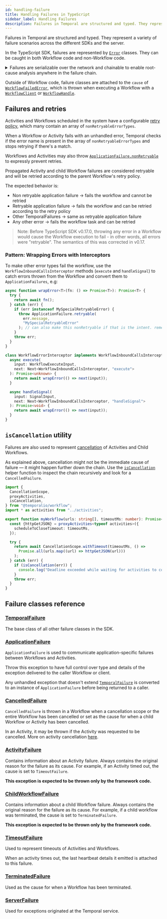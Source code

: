 ```yaml
---
id: handling-failure
title: Handling Failures in TypeScript
sidebar_label: Handling Failures
description: Failures in Temporal are structured and typed. They represent a variety of failure scenarios across the different SDKs and the server.
---
```


Failures in Temporal are structured and typed. They represent a variety of failure scenarios across the different SDKs and the server.

In the TypeScript SDK, failures are represented by [`Error`](https://developer.mozilla.org/en-US/docs/Web/JavaScript/Reference/Global_Objects/Error) classes. They can be caught in both Workflow code and non-Workflow code.

<details>
<summary>
Failures are serializable over the network and chainable to enable root-cause analysis anywhere in the failure chain.
</summary>

If, for example, a TypeScript Workflow starts a Java Child Workflow which calls an Activity in Golang and that activity fails, the TypeScript Workflow will throw a `ChildWorkflowFailure` with `cause` set to an `ActivityFailure`, and the `ActivityFailure`'s `cause` is set to `ApplicationFailure`, which represents the error that occurred in the Golang Activity.

<!--TODO: use snipsync-->

```ts
import {executeChild} from "@temporalio/workflow";
import {
  ActivityFailure,
  ApplicationFailure,
  ChildWorkflowFailure,
} from "@temporalio/common";

// Define the TypeScript version of the Java Workflow interface
// to get a type safe child WorkflowHandle
export type JavaWorkflow = () => Promise<void>;

async function myWorkflow(): Promise<void> {
  try {
    await executeChild<JavaWorkflow>("RunAnActivityWorkflow");
  } catch (err) {
    if (
      err instanceof ChildWorkflowFailure &&
      err.cause instanceof ActivityFailure &&
      err.cause.cause instanceof ApplicationFailure
    ) {
      console.log(
        "Child workflow failure root cause was a failed activity",
        err.cause.cause.message
      );
    }
    throw err;
  }
}
```

</details>

Outside of Workflow code, failure classes are attached to the `cause` of [`WorkflowFailedError`](https://typescript.temporal.io/api/classes/client.workflowfailederror), which is thrown when executing a Workflow with a [`WorkflowClient`](https://typescript.temporal.io/api/classes/client.workflowclient/) or [`WorkflowHandle`](https://typescript.temporal.io/api/interfaces/client.workflowhandle/).

## Failures and retries

Activities and Workflows scheduled in the system have a configurable [retry policy](https://typescript.temporal.io/api/interfaces/proto.coresdk.common.iretrypolicy), which many contain an array of `nonRetryableErrorTypes`.

When a Workflow or Activity fails with an unhandled error, Temporal checks if the error name is present in the array of `nonRetryableErrorTypes` and stops retrying if there's a match.

Workflows and Activities may also throw [`ApplicationFailure.nonRetryable`](https://typescript.temporal.io/api/classes/client.applicationfailure#nonretryable-1) to expressly prevent retries.

Propagated Activity and child Workflow failures are considered retryable and will be retried according to the parent Workflow's retry policy.

The expected behavior is:

- Non retryable application failure -> fails the workflow and cannot be retried
- Retryable application failure -> fails the workflow and can be retried according to the retry policy
- Other TemporalFailures -> same as retryable application failure
- Any other error -> fails the workflow task and can be retried

> Note: Before TypeScript SDK v0.17.0, throwing any error in a Workflow would cause the Workflow execution to fail - in other words, all errors were "retryable". The semantics of this was corrected in v0.17.

### Pattern: Wrapping Errors with Interceptors

To make other error types fail the workflow, use the `WorkflowInboundCallsInterceptor` methods (`execute` and `handleSignal`) to catch errors thrown from the Workflow and convert them to `ApplicationFailures`, e.g:

```ts
async function wrapError<T>(fn: () => Promise<T>): Promise<T> {
  try {
    return await fn();
  } catch (err) {
    if (err instanceof MySpecialRetryableError) {
      throw ApplicationFailure.retryable(
        err.message,
        "MySpecialRetryableError"
      ); // can also make this nonRetryable if that is the intent. remember to change the error name.
    }
    throw err;
  }
}

class WorkflowErrorInterceptor implements WorkflowInboundCallsInterceptor {
  async execute(
    input: WorkflowExecuteInput,
    next: Next<WorkflowInboundCallsInterceptor, "execute">
  ): Promise<unknown> {
    return await wrapError(() => next(input));
  }

  async handleSignal(
    input: SignalInput,
    next: Next<WorkflowInboundCallsInterceptor, "handleSignal">
  ): Promise<void> {
    return await wrapError(() => next(input));
  }
}
```

## `isCancellation` utility

Failures are also used to represent [cancellation](/typescript/cancellation-scopes#cancelledfailure) of Activities and Child Workflows.

As explained above, cancellation might not be the immediate cause of failure — it might happen further down the chain. Use the [`isCancellation`](https://typescript.temporal.io/api/namespaces/workflow/#iscancellation) helper function to inspect the chain recursively and look for a `CancelledFailure`.

```ts
import {
  CancellationScope,
  proxyActivities,
  isCancellation,
} from "@temporalio/workflow";
import * as activities from "../activities";

export function myWorkflow(urls: string[], timeoutMs: number): Promise<any[]> {
  const {httpGetJSON} = proxyActivities<typeof activities>({
    scheduleToCloseTimeout: timeoutMs,
  });

  try {
    return await CancellationScope.withTimeout(timeoutMs, () =>
      Promise.all(urls.map((url) => httpGetJSON(url)))
    );
  } catch (err) {
    if (isCancellation(err)) {
      console.log("Deadline exceeded while waiting for activities to complete");
    }
    throw err;
  }
}
```

## Failure classes reference

### [TemporalFailure](https://typescript.temporal.io/api/classes/client.temporalfailure)

The base class of all other failure classes in the SDK.

### [ApplicationFailure](https://typescript.temporal.io/api/classes/client.applicationfailure)

`ApplicationFailure` is used to communicate application-specific failures between Workflows and Activities.

Throw this exception to have full control over type and details of the exception delivered to the caller Workflow or client.

Any unhandled exception that doesn't extend [`TemporalFailure`](#temporalfailure) is converted to an instance of `ApplicationFailure` before being returned to a caller.

### [CancelledFailure](https://typescript.temporal.io/api/classes/client.cancelledfailure)

`CancelledFailure` is thrown in a Workflow when a cancellation scope or the entire Workflow has been cancelled or set as the cause for when a child Workflow or Activity has been cancelled.

In an Activity, it may be thrown if the Activity was requested to be cancelled. More on activity cancellation [here](/typescript/activities#activity-cancellation).

### [ActivityFailure](https://typescript.temporal.io/api/classes/client.activityfailure)

Contains information about an Activity failure. Always contains the original reason for the failure as its cause. For example, if an Activity timed out, the cause is set to `TimeoutFailure`.

**This exception is expected to be thrown only by the framework code.**

### [ChildWorkflowFailure](https://typescript.temporal.io/api/classes/client.childworkflowfailure)

Contains information about a child Workflow failure. Always contains the original reason for the
failure as its cause. For example, if a child workflow was terminated, the cause is set to `TerminatedFailure`.

**This exception is expected to be thrown only by the framework code.**

### [TimeoutFailure](https://typescript.temporal.io/api/classes/client.timeoutfailure)

Used to represent timeouts of Activities and Workflows.

When an activity times out, the last heartbeat details it emitted is attached to this failure.

### [TerminatedFailure](https://typescript.temporal.io/api/classes/client.terminatedfailure)

Used as the cause for when a Workflow has been terminated.

### [ServerFailure](https://typescript.temporal.io/api/classes/client.serverfailure)

Used for exceptions originated at the Temporal service.
